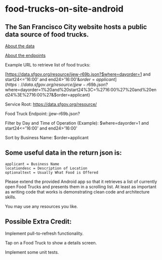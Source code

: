 # food-trucks-on-site-android

## The San Francisco City website hosts a public data source of food trucks.

[About the data](https://data.sfgov.org/Economy-and-Community/Mobile-Food-Schedule/jjew-r69b)

[About the endpoints](https://dev.socrata.com/foundry/data.sfgov.org/bbb8-hzi6)

Example URL to retrieve list of food trucks: 

[https://data.sfgov.org/resource/jjew-r69b.json?$where=dayorder=1 and start24<='16:00' and end24>'16:00'&$order=applicant](https://data.sfgov.org/resource/jjew-r69b.json?$where=dayorder=1%20and%20start24%3C=%2716:00%27%20and%20end24%3E%2716:00%27&$order=applicant)

Service Root: https://data.sfgov.org/resource/

Food Truck Endpoint: jjew-r69b.json?

Filter by Day and Time of Operation (Example): $where=dayorder=1 and start24<='16:00' and end24>'16:00'

Sort by Business Name: $order=applicant

## Some useful data in the return json is:
```
applicant = Business Name
locationdesc = Description of Location
optionaltext = Usually What Food is Offered
```

Please extend the provided Android app so that it retrieves a list of currently open Food Trucks and presents them in a scrolling list. At least as important as writing code that works is demonstrating clean code and architecture skills.

You may use any resources you like.

## Possible Extra Credit:

Implement pull-to-refresh functionality.

Tap on a Food Truck to show a details screen.

Implement some unit tests.
